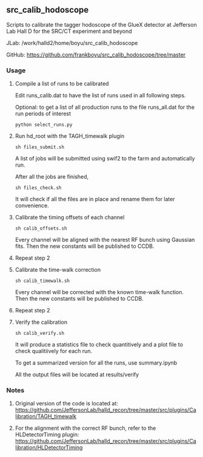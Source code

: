 ## src_calib_hodoscope

Scripts to calibrate the tagger hodoscope of the GlueX detector at Jefferson Lab Hall D for the SRC/CT experiment and beyond

JLab: /work/halld2/home/boyu/src_calib_hodoscope

GitHub: https://github.com/frankboyu/src_calib_hodoscope/tree/master

### Usage

1.  Compile a list of runs to be calibrated

    Edit runs_calib.dat to have the list of runs used in all following steps.
   
    Optional: to get a list of all production runs to the file runs_all.dat for the run periods of interest 
   
    `python select_runs.py`

2.  Run hd_root with the TAGH_timewalk plugin

    `sh files_submit.sh`
    
    A list of jobs will be submitted using swif2 to the farm and automatically run.
    
    After all the jobs are finished,
    
    `sh files_check.sh`
    
    It will check if all the files are in place and rename them for later convenience.
    
3.  Calibrate the timing offsets of each channel

    `sh calib_offsets.sh`
    
    Every channel will be aligned with the nearest RF bunch using Gaussian fits. Then the new constants will be published to CCDB.
    
4.  Repeat step 2

5.  Calibrate the time-walk correction

    `sh calib_timewalk.sh`
    
    Every channel will be corrected with the known time-walk function. Then the new constants will be published to CCDB.
    
6.  Repeat step 2

7.  Verify the calibration

    `sh calib_verify.sh`
    
    It will produce a statistics file to check quantitively and a plot file to check qualitiively for each run.
    
    To get a summarized version for all the runs, use summary.ipynb
    
    All the output files will be located at results/verify

### Notes

1. Original version of the code is located at: https://github.com/JeffersonLab/halld_recon/tree/master/src/plugins/Calibration/TAGH_timewalk

2. For the alignment with the correct RF bunch, refer to the HLDetectorTiming plugin: https://github.com/JeffersonLab/halld_recon/tree/master/src/plugins/Calibration/HLDetectorTiming